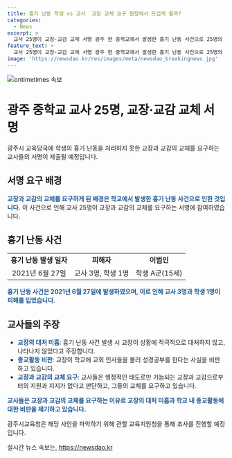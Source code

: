 ```yaml
---
title: 흉기 난동 학생 vs 교사  교장 교체 요구 현장에서 뜨겁게 될까?
categories:
  - News
excerpt: >
  교사 25명이 교장·교감 교체 서명 광주 한 중학교에서 발생한 흉기 난동 사건으로 25명의 교사가 교장과 교감의 교체를 요구하는 서명에 참여했다. 광주시교육청은 관련 사안을 파악하기 위해 교육지원청을 통해 조사할 예정이며, 교사들은 교장의 미비한 대응과 학교 내 성경공부가 심각한 문제라고 주장했다.
feature_text: >
  교사 25명이 교장·교감 교체 서명 광주 한 중학교에서 발생한 흉기 난동 사건으로 25명의 교사가 교장과 교감의 교체를 요구하는 서명에 참여했다. 광주시교육청은 관련 사안을 파악하기 위해 교육지원청을 통해 조사할 예정이며, 교사들은 교장의 미비한 대응과 학교 내 성경공부가 심각한 문제라고 주장했다.
image: 'https://newsdao.kr/res/images/meta/newsdao_breakingnews.jpg'
---
```


<p><img src="https://newsdao.kr/res/images/meta/newsdao_breakingnews.jpg" alt="ontimetimes 속보" /></p>

<h1>광주 중학교 교사 25명, 교장·교감 교체 서명</h1>

<p data-ke-size="size16">광주시 교육당국에 학생의 흉기 난동을 처리하지 못한 교장과 교감의 교체를 요구하는 교사들의 서명이 제출될 예정입니다.</p>

<h2 data-ke-size="size26">서명 요구 배경</h2>

<p><b><span style="color: #1a5490;">교장과 교감의 교체를 요구하게 된 배경은 학교에서 발생한 흉기 난동 사건으로 인한 것입니다.</span></b> 이 사건으로 인해 교사 25명이 교장과 교감의 교체를 요구하는 서명에 참여하였습니다.</p>

<h2 data-ke-size="size26">흉기 난동 사건</h2>

<table>
    <tr>
        <td style="text-align: center; height: 17px;"><b>흉기 난동 발생 일자</b></td>
        <td style="text-align: center; height: 17px;"><b>피해자</b></td>
        <td style="text-align: center; height: 17px;"><b>이범인</b></td>
    </tr>
    <tr>
        <td style="text-align: center; height: 17px;">2021년 6월 27일</td>
        <td style="text-align: center; height: 17px;">교사 3명, 학생 1명</td>
        <td style="text-align: center; height: 17px;">학생 A군(15세)</td>
    </tr>
</table>

<p><b><span style="color: #1a5490;">흉기 난동 사건은 2021년 6월 27일에 발생하였으며, 이로 인해 교사 3명과 학생 1명이 피해를 입었습니다.</span></b></p>

<h2 data-ke-size="size26">교사들의 주장</h2>

<ul>
    <li><b><span style="color: #1a5490;">교장의 대처 미흡</span></b>: 흉기 난동 사건 발생 시 교장이 상황에 적극적으로 대처하지 않고, 나타나지 않았다고 주장합니다.</li>
    <li><b><span style="color: #1a5490;">종교활동 비판</span></b>: 교장이 학교에 교회 인사들을 불러 성경공부를 한다는 사실을 비판하고 있습니다.</li>
    <li><b><span style="color: #1a5490;">교장과 교감의 교체 요구</span></b>: 교사들은 행정적인 태도로만 가늠되는 교장과 교감으로부터의 지원과 지지가 없다고 판단하고, 그들의 교체를 요구하고 있습니다.</li>
</ul>

<p><b><span style="color: #1a5490;">교사들은 교장과 교감의 교체를 요구하는 이유로 교장의 대처 미흡과 학교 내 종교활동에 대한 비판을 제기하고 있습니다.</span></b></p>

<p data-ke-size="size16">광주시교육청은 해당 사안을 파악하기 위해 관할 교육지원청을 통해 조사를 진행할 예정입니다.</p>
실시간 뉴스 속보는, <a href="https://newsdao.kr" rel="dofollow">https://newsdao.kr</a>


